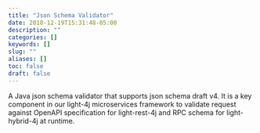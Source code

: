 ```yaml
---
title: "Json Schema Validator"
date: 2018-12-19T15:31:48-05:00
description: ""
categories: []
keywords: []
slug: ""
aliases: []
toc: false
draft: false
---
```


A Java json schema validator that supports json schema draft v4. It is a key component in our light-4j microservices framework to validate request against OpenAPI specification for light-rest-4j and RPC schema for light-hybrid-4j at runtime.


